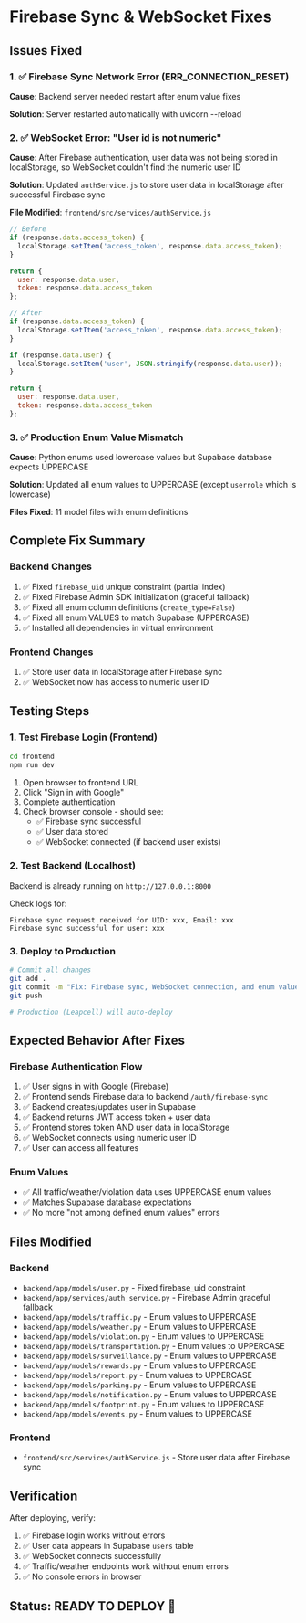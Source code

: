 # Firebase Sync & WebSocket Fixes

## Issues Fixed

### 1. ✅ Firebase Sync Network Error (ERR_CONNECTION_RESET)
**Cause**: Backend server needed restart after enum value fixes

**Solution**: Server restarted automatically with uvicorn --reload

### 2. ✅ WebSocket Error: "User id is not numeric"
**Cause**: After Firebase authentication, user data was not being stored in localStorage, so WebSocket couldn't find the numeric user ID

**Solution**: Updated `authService.js` to store user data in localStorage after successful Firebase sync

**File Modified**: `frontend/src/services/authService.js`

```javascript
// Before
if (response.data.access_token) {
  localStorage.setItem('access_token', response.data.access_token);
}

return {
  user: response.data.user,
  token: response.data.access_token
};

// After
if (response.data.access_token) {
  localStorage.setItem('access_token', response.data.access_token);
}

if (response.data.user) {
  localStorage.setItem('user', JSON.stringify(response.data.user));
}

return {
  user: response.data.user,
  token: response.data.access_token
};
```

### 3. ✅ Production Enum Value Mismatch
**Cause**: Python enums used lowercase values but Supabase database expects UPPERCASE

**Solution**: Updated all enum values to UPPERCASE (except `userrole` which is lowercase)

**Files Fixed**: 11 model files with enum definitions

## Complete Fix Summary

### Backend Changes
1. ✅ Fixed `firebase_uid` unique constraint (partial index)
2. ✅ Fixed Firebase Admin SDK initialization (graceful fallback)
3. ✅ Fixed all enum column definitions (`create_type=False`)
4. ✅ Fixed all enum VALUES to match Supabase (UPPERCASE)
5. ✅ Installed all dependencies in virtual environment

### Frontend Changes
1. ✅ Store user data in localStorage after Firebase sync
2. ✅ WebSocket now has access to numeric user ID

## Testing Steps

### 1. Test Firebase Login (Frontend)
```bash
cd frontend
npm run dev
```

1. Open browser to frontend URL
2. Click "Sign in with Google"
3. Complete authentication
4. Check browser console - should see:
   - ✅ Firebase sync successful
   - ✅ User data stored
   - ✅ WebSocket connected (if backend user exists)

### 2. Test Backend (Localhost)
Backend is already running on `http://127.0.0.1:8000`

Check logs for:
```
Firebase sync request received for UID: xxx, Email: xxx
Firebase sync successful for user: xxx
```

### 3. Deploy to Production
```bash
# Commit all changes
git add .
git commit -m "Fix: Firebase sync, WebSocket connection, and enum values"
git push

# Production (Leapcell) will auto-deploy
```

## Expected Behavior After Fixes

### Firebase Authentication Flow
1. ✅ User signs in with Google (Firebase)
2. ✅ Frontend sends Firebase data to backend `/auth/firebase-sync`
3. ✅ Backend creates/updates user in Supabase
4. ✅ Backend returns JWT access token + user data
5. ✅ Frontend stores token AND user data in localStorage
6. ✅ WebSocket connects using numeric user ID
7. ✅ User can access all features

### Enum Values
- ✅ All traffic/weather/violation data uses UPPERCASE enum values
- ✅ Matches Supabase database expectations
- ✅ No more "not among defined enum values" errors

## Files Modified

### Backend
- `backend/app/models/user.py` - Fixed firebase_uid constraint
- `backend/app/services/auth_service.py` - Firebase Admin graceful fallback
- `backend/app/models/traffic.py` - Enum values to UPPERCASE
- `backend/app/models/weather.py` - Enum values to UPPERCASE
- `backend/app/models/violation.py` - Enum values to UPPERCASE
- `backend/app/models/transportation.py` - Enum values to UPPERCASE
- `backend/app/models/surveillance.py` - Enum values to UPPERCASE
- `backend/app/models/rewards.py` - Enum values to UPPERCASE
- `backend/app/models/report.py` - Enum values to UPPERCASE
- `backend/app/models/parking.py` - Enum values to UPPERCASE
- `backend/app/models/notification.py` - Enum values to UPPERCASE
- `backend/app/models/footprint.py` - Enum values to UPPERCASE
- `backend/app/models/events.py` - Enum values to UPPERCASE

### Frontend
- `frontend/src/services/authService.js` - Store user data after Firebase sync

## Verification

After deploying, verify:
1. ✅ Firebase login works without errors
2. ✅ User data appears in Supabase `users` table
3. ✅ WebSocket connects successfully
4. ✅ Traffic/weather endpoints work without enum errors
5. ✅ No console errors in browser

## Status: READY TO DEPLOY 🚀
